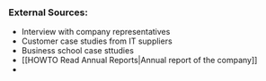 ### External Sources:
- Interview with company representatives
- Customer case studies from IT suppliers
- Business school case sttudies
- [[HOWTO Read Annual Reports|Annual report of the company]]
- 
